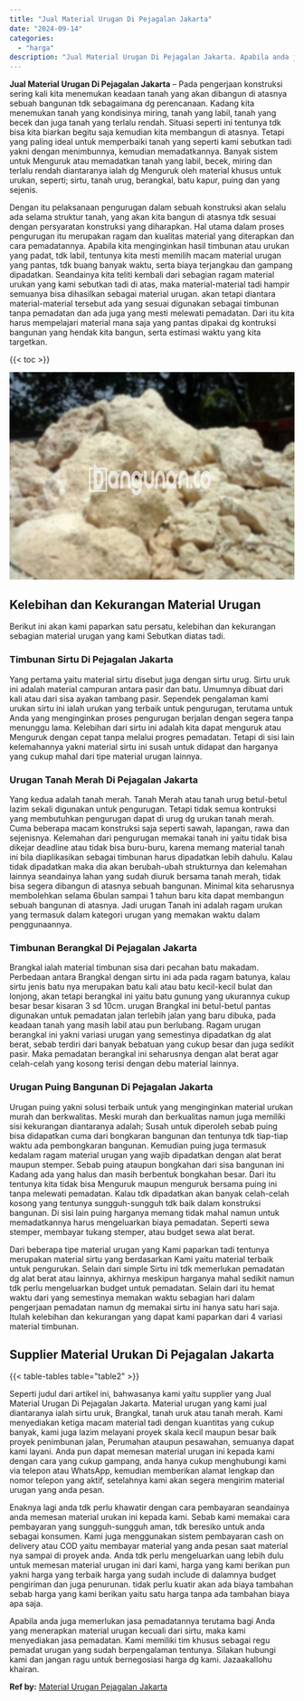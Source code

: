 ```yaml
---
title: "Jual Material Urugan Di Pejagalan Jakarta"
date: "2024-09-14"
categories: 
  - "harga"
description: "Jual Material Urugan Di Pejagalan Jakarta. Apabila anda juga memerlukan jasa pemadatannya terutama bagi Anda yang menerapkan material urugan kecuali dari sir..."
---
```


**Jual Material Urugan Di Pejagalan Jakarta** – Pada pengerjaan konstruksi sering kali kita menemukan keadaan tanah yang akan dibangun di atasnya sebuah bangunan tdk sebagaimana dg perencanaan. Kadang kita menemukan tanah yang kondisinya miring, tanah yang labil, tanah yang becek dan juga tanah yang terlalu rendah. Situasi seperti ini tentunya tdk bisa kita biarkan begitu saja kemudian kita membangun di atasnya. Tetapi yang paling ideal untuk memperbaiki tanah yang seperti kami sebutkan tadi yakni dengan menimbunnya, kemudian memadatkannya. Banyak sistem untuk Menguruk atau memadatkan tanah yang labil, becek, miring dan terlalu rendah diantaranya ialah dg Menguruk oleh material khusus untuk urukan, seperti; sirtu, tanah urug, berangkal, batu kapur, puing dan yang sejenis.

Dengan itu pelaksanaan pengurugan dalam sebuah konstruksi akan selalu ada selama struktur tanah, yang akan kita bangun di atasnya tdk sesuai dengan persyaratan konstruksi yang diharapkan. Hal utama dalam proses pengurugan itu merupakan ragam dan kualitas material yang diterapkan dan cara pemadatannya. Apabila kita menginginkan hasil timbunan atau urukan yang padat, tdk labil, tentunya kita mesti memilih macam material urugan yang pantas, tdk buang banyak waktu, serta biaya terjangkau dan gampang dipadatkan. Seandainya kita teliti kembali dari sebagian ragam material urukan yang kami sebutkan tadi di atas, maka material-material tadi hampir semuanya bisa dihasilkan sebagai material urugan. akan tetapi diantara material-material tersebut ada yang sesuai digunakan sebagai timbunan tanpa pemadatan dan ada juga yang mesti melewati pemadatan. Dari itu kita harus mempelajari material mana saja yang pantas dipakai dg kontruksi bangunan yang hendak kita bangun, serta estimasi waktu yang kita targetkan.

{{< toc >}}

![Jual Material Urugan Di Pejagalan Jakarta](/images/jual-urugan-28.png)

## Kelebihan dan Kekurangan Material Urugan

Berikut ini akan kami paparkan satu persatu, kelebihan dan kekurangan sebagian material urugan yang kami Sebutkan diatas tadi.

### Timbunan Sirtu Di Pejagalan Jakarta

Yang pertama yaitu material sirtu disebut juga dengan sirtu urug. Sirtu uruk ini adalah material campuran antara pasir dan batu. Umumnya dibuat dari kali atau dari sisa ayakan tambang pasir. Sependek pengalaman kami urukan sirtu ini ialah urukan yang terbaik untuk pengurugan, terutama untuk Anda yang menginginkan proses pengurugan berjalan dengan segera tanpa menunggu lama. Kelebihan dari sirtu ini adalah kita dapat menguruk atau Menguruk dengan cepat tanpa melalui progres pemadatan. Tetapi di sisi lain kelemahannya yakni material sirtu ini susah untuk didapat dan harganya yang cukup mahal dari tipe material urugan lainnya.

### Urugan Tanah Merah Di Pejagalan Jakarta

Yang kedua adalah tanah merah. Tanah Merah atau tanah urug betul-betul lazim sekali digunakan untuk pengurugan. Tetapi tidak semua kontruksi yang membutuhkan pengurugan dapat di urug dg urukan tanah merah. Cuma beberapa macam konstruksi saja seperti sawah, lapangan, rawa dan sejenisnya. Kelemahan dari pengurugan memakai tanah ini yaitu tidak bisa dikejar deadline atau tidak bisa buru-buru, karena memang material tanah ini bila diaplikasikan sebagai timbunan harus dipadatkan lebih dahulu. Kalau tidak dipadatkan maka dia akan berubah-ubah strukturnya dan kelemahan lainnya seandainya lahan yang sudah diuruk bersama tanah merah, tidak bisa segera dibangun di atasnya sebuah bangunan. Minimal kita seharusnya membolehkan selama 6bulan sampai 1 tahun baru kita dapat membangun sebuah bangunan di atasnya. Jadi urugan Tanah ini adalah ragam urukan yang termasuk dalam kategori urugan yang memakan waktu dalam penggunaannya.

### Timbunan Berangkal Di Pejagalan Jakarta

Brangkal ialah material timbunan sisa dari pecahan batu makadam. Perbedaan antara Brangkal dengan sirtu ini ada pada ragam batunya, kalau sirtu jenis batu nya merupakan batu kali atau batu kecil-kecil bulat dan lonjong, akan tetapi berangkal ini yaitu batu gunung yang ukurannya cukup besar besar kisaran 3 sd 10cm. urugan Brangkal ini betul-betul pantas digunakan untuk pemadatan jalan terlebih jalan yang baru dibuka, pada keadaan tanah yang masih labil atau pun berlubang. Ragam urugan berangkal ini yakni variasi urugan yang semestinya dipadatkan dg alat berat, sebab terdiri dari banyak bebatuan yang cukup besar dan juga sedikit pasir. Maka pemadatan berangkal ini seharusnya dengan alat berat agar celah-celah yang kosong terisi dengan debu material lainnya.

### Urugan Puing Bangunan Di Pejagalan Jakarta

Urugan puing yakni solusi terbaik untuk yang menginginkan material urukan murah dan berkwalitas. Meski murah dan berkualitas namun juga memiliki sisi kekurangan diantaranya adalah; Susah untuk diperoleh sebab puing bisa didapatkan cuma dari bongkaran bangunan dan tentunya tdk tiap-tiap waktu ada pembongkaran bangunan. Kemudian puing juga termasuk kedalam ragam material urugan yang wajib dipadatkan dengan alat berat maupun stemper. Sebab puing ataupun bongkahan dari sisa bangunan ini Kadang ada yang halus dan masih berbentuk bongkahan besar. Dari itu tentunya kita tidak bisa Menguruk maupun menguruk bersama puing ini tanpa melewati pemadatan. Kalau tdk dipadatkan akan banyak celah-celah kosong yang tentunya sungguh-sungguh tdk baik dalam konstruksi bangunan. Di sisi lain puing harganya memang tidak mahal namun untuk memadatkannya harus mengeluarkan biaya pemadatan. Seperti sewa stemper, membayar tukang stemper, atau budget sewa alat berat.

Dari beberapa tipe material urugan yang Kami paparkan tadi tentunya merupakan material sirtu yang berdasarkan Kami yaitu material terbaik untuk pengurukan. Selain dari simple Sirtu ini tdk memerlukan pemadatan dg alat berat atau lainnya, akhirnya meskipun harganya mahal sedikit namun tdk perlu mengeluarkan budget untuk pemadatan. Selain dari itu hemat waktu dari yang semestinya memakan waktu sebagian hari dalam pengerjaan pemadatan namun dg memakai sirtu ini hanya satu hari saja. Itulah kelebihan dan kekurangan yang dapat kami paparkan dari 4 variasi material timbunan.

## Supplier Material Urukan Di Pejagalan Jakarta

{{< table-tables table="table2" >}}

Seperti judul dari artikel ini, bahwasanya kami yaitu supplier yang Jual Material Urugan Di Pejagalan Jakarta. Material urugan yang kami jual diantaranya ialah sirtu uruk, Brangkal, tanah uruk atau tanah merah. Kami menyediakan ketiga macam material tadi dengan kuantitas yang cukup banyak, kami juga lazim melayani proyek skala kecil maupun besar baik proyek penimbunan jalan, Perumahan ataupun pesawahan, semuanya dapat kami layani. Anda pun dapat memesan material urugan ini kepada kami dengan cara yang cukup gampang, anda hanya cukup menghubungi kami via telepon atau WhatsApp, kemudian memberikan alamat lengkap dan nomor telepon yang aktif, setelahnya kami akan segera mengirim material urugan yang anda pesan.

Enaknya lagi anda tdk perlu khawatir dengan cara pembayaran seandainya anda memesan material urukan ini kepada kami. Sebab kami memakai cara pembayaran yang sungguh-sungguh aman, tdk beresiko untuk anda sebagai konsumen. Kami juga menggunakan sistem pembayaran cash on delivery atau COD yaitu membayar material yang anda pesan saat material nya sampai di proyek anda. Anda tdk perlu mengeluarkan uang lebih dulu untuk memesan material urugan ini dari kami, harga yang kami berikan pun yakni harga yang terbaik harga yang sudah include di dalamnya budget pengiriman dan juga penurunan. tidak perlu kuatir akan ada biaya tambahan sebab harga yang kami berikan yaitu satu harga tanpa ada tambahan biaya apa saja.

Apabila anda juga memerlukan jasa pemadatannya terutama bagi Anda yang menerapkan material urugan kecuali dari sirtu, maka kami menyediakan jasa pemadatan. Kami memiliki tim khusus sebagai regu pemadat urugan yang sudah berpengalaman tentunya. Silakan hubungi kami dan jangan ragu untuk bernegosiasi harga dg kami. Jazaakallohu khairan.

**Ref by:** [Material Urugan Pejagalan Jakarta](https://id.wikipedia.org/wiki/Material)
